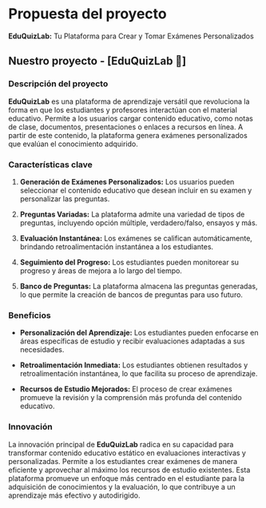 # Propuesta del proyecto

**EduQuizLab:** Tu Plataforma para Crear y Tomar Exámenes Personalizados

## Nuestro proyecto - [EduQuizLab 🧠]

### Descripción del proyecto

**EduQuizLab** es una plataforma de aprendizaje versátil que revoluciona la forma en que los estudiantes y profesores interactúan con el material educativo. Permite a los usuarios cargar contenido educativo, como notas de clase, documentos, presentaciones o enlaces a recursos en línea. A partir de este contenido, la plataforma genera exámenes personalizados que evalúan el conocimiento adquirido.

### Características clave

1. **Generación de Exámenes Personalizados:** Los usuarios pueden seleccionar el contenido educativo que desean incluir en su examen y personalizar las preguntas.

2. **Preguntas Variadas:** La plataforma admite una variedad de tipos de preguntas, incluyendo opción múltiple, verdadero/falso, ensayos y más.

3. **Evaluación Instantánea:** Los exámenes se califican automáticamente, brindando retroalimentación instantánea a los estudiantes.

4. **Seguimiento del Progreso:** Los estudiantes pueden monitorear su progreso y áreas de mejora a lo largo del tiempo.

5. **Banco de Preguntas:** La plataforma almacena las preguntas generadas, lo que permite la creación de bancos de preguntas para uso futuro.

### Beneficios

* **Personalización del Aprendizaje:** Los estudiantes pueden enfocarse en áreas específicas de estudio y recibir evaluaciones adaptadas a sus necesidades.

* **Retroalimentación Inmediata:** Los estudiantes obtienen resultados y retroalimentación instantánea, lo que facilita su proceso de aprendizaje.

* **Recursos de Estudio Mejorados:** El proceso de crear exámenes promueve la revisión y la comprensión más profunda del contenido educativo.

### Innovación

La innovación principal de **EduQuizLab** radica en su capacidad para transformar contenido educativo estático en evaluaciones interactivas y personalizadas. Permite a los estudiantes crear exámenes de manera eficiente y aprovechar al máximo los recursos de estudio existentes. Esta plataforma promueve un enfoque más centrado en el estudiante para la adquisición de conocimientos y la evaluación, lo que contribuye a un aprendizaje más efectivo y autodirigido.
